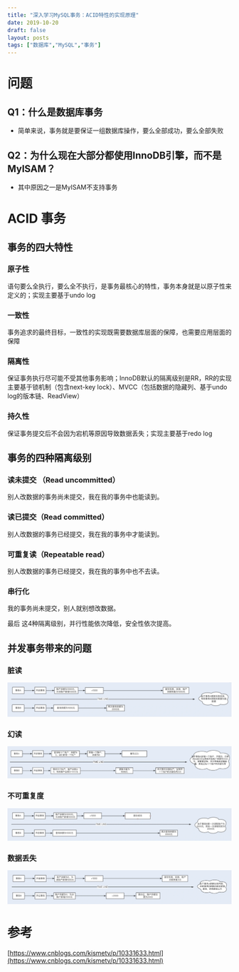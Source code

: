 ```yaml
---
title: "深入学习MySQL事务：ACID特性的实现原理"
date: 2019-10-20
draft: false
layout: posts
tags: ["数据库","MySQL","事务"]
---
```


# 问题
## Q1：什么是数据库事务

- 简单来说，事务就是要保证一组数据库操作，要么全部成功，要么全部失败
## Q2：为什么现在大部分都使用InnoDB引擎，而不是MyISAM？

- 其中原因之一是MyISAM不支持事务

# ACID 事务 
## 事务的四大特性
### 原子性
语句要么全执行，要么全不执行，是事务最核心的特性，事务本身就是以原子性来定义的；实现主要基于undo log
### 一致性

事务追求的最终目标，一致性的实现既需要数据库层面的保障，也需要应用层面的保障
### 隔离性
保证事务执行尽可能不受其他事务影响；InnoDB默认的隔离级别是RR，RR的实现主要基于锁机制（包含next-key lock）、MVCC（包括数据的隐藏列、基于undo log的版本链、ReadView）
### 持久性
保证事务提交后不会因为宕机等原因导致数据丢失；实现主要基于redo log

## 事务的四种隔离级别
### 读未提交 （Read uncommitted）
别人改数据的事务尚未提交，我在我的事务中也能读到。
### 读已提交（Read committed）
别人改数据的事务已经提交，我在我的事务中才能读到。
### 可重复读（**Repeatable read**）
别人改数据的事务已经提交，我在我的事务中也不去读。
### 串行化
我的事务尚未提交，别人就别想改数据。

最后
这4种隔离级别，并行性能依次降低，安全性依次提高。

## 并发事务带来的问题 
### 脏读
![image.png](https://raw.githubusercontent.com/Leowuqunqun/img/master/image202305271109496.png)
### 幻读
![image.png](https://raw.githubusercontent.com/Leowuqunqun/img/master/image202305271110032.png)
### 不可重复度
![image.png](https://raw.githubusercontent.com/Leowuqunqun/img/master/image202305271110667.png)
### 数据丢失
![image.png](https://raw.githubusercontent.com/Leowuqunqun/img/master/image202305271110194.png)


# 参考
[https://www.cnblogs.com/kismetv/p/10331633.html](https://www.cnblogs.com/kismetv/p/10331633.html)



